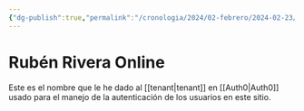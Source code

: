 ```yaml
---
{"dg-publish":true,"permalink":"/cronologia/2024/02-febrero/2024-02-23/rr-online/","title":"Rubén Rivera Online","tags":["término","ayuda"],"created":"2024-02-23T12:38:39.867-06:00","updated":"2024-02-23T12:47:29.726-06:00"}
---
```


# Rubén Rivera Online
Este es el nombre que le he dado al [[tenant\|tenant]] en [[Auth0\|Auth0]] usado para el manejo de la autenticación de los usuarios en este sitio.